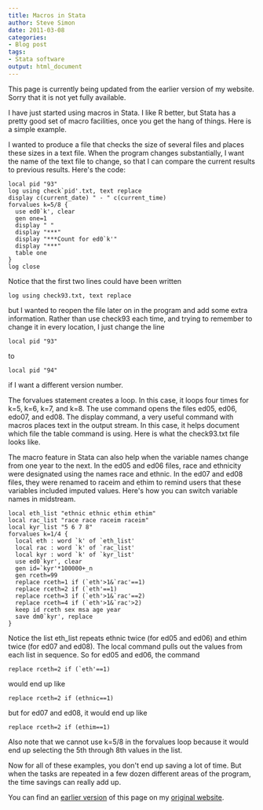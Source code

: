 ```yaml
---
title: Macros in Stata
author: Steve Simon
date: 2011-03-08
categories:
- Blog post
tags:
- Stata software
output: html_document
---
```


This page is currently being updated from the earlier version of my website. Sorry that it is not yet fully available.

<!---More--->

I have just started using macros in Stata. I like R better, but Stata has a pretty good set of macro facilities, once you get the hang of things. Here is a simple example.

I wanted to produce a file that checks the size of several files and places these sizes in a text file. When the program changes substantially, I want the name of the text file to change, so that I can compare the current results to previous results. Here's the code:

```{}
local pid "93"
log using check`pid'.txt, text replace
display c(current_date) " - " c(current_time)
forvalues k=5/8 {
  use ed0`k', clear
  gen one=1
  display " "
  display "***"
  display "***Count for ed0`k'"
  display "***"
  table one
}
log close
```

Notice that the first two lines could have been written

```{}
log using check93.txt, text replace
```

but I wanted to reopen the file later on in the program and add some extra information. Rather than use check93 each time, and trying to remember to change it in every location, I just change the line

```{}
local pid "93"
```

to

```{}
local pid "94"
```

if I want a different version number.

The forvalues statement creates a loop. In this case, it loops four times for k=5, k=6, k=7, and k=8. The use command opens the files ed05, ed06, edo07, and ed08. The display command, a very useful command with macros places text in the output stream. In this case, it helps document which file the table command is using. Here is what the check93.txt file looks like.

The macro feature in Stata can also help when the variable names change from one year to the next. In the ed05 and ed06 files, race and ethnicity were designated using the names race and ethnic. In the ed07 and ed08 files, they were renamed to raceim and ethim to remind users that these variables included imputed values. Here's how you can switch variable names in midstream.

```{}
local eth_list "ethnic ethnic ethim ethim"
local rac_list "race race raceim raceim"
local kyr_list "5 6 7 8"
forvalues k=1/4 {
  local eth : word `k' of `eth_list'
  local rac : word `k' of `rac_list'
  local kyr : word `k' of `kyr_list'
  use ed0`kyr', clear
  gen id=`kyr'*100000+_n
  gen rceth=99
  replace rceth=1 if (`eth'>1&`rac'==1)
  replace rceth=2 if (`eth'==1)
  replace rceth=3 if (`eth'>1&`rac'==2)
  replace rceth=4 if (`eth'>1&`rac'>2)
  keep id rceth sex msa age year
  save dm0`kyr', replace
}
```

Notice the list eth_list repeats ethnic twice (for ed05 and ed06) and ethim twice (for ed07 and ed08). The local command pulls out the values from each list in sequence. So for ed05 and ed06, the command

```{}
replace rceth=2 if (`eth'==1)
```

would end up like

```{}
replace rceth=2 if (ethnic==1)
```
but for ed07 and ed08, it would end up like

```{}
replace rceth=2 if (ethim==1)
```

Also note that we cannot use k=5/8 in the forvalues loop because it would end up selecting the 5th through 8th values in the list.

Now for all of these examples, you don't end up saving a lot of time. But when the tasks are repeated in a few dozen different areas of the program, the time savings can really add up.

You can find an [earlier version][sim1] of this page on my [original website][sim2].

[sim1]: http://www.pmean.com/11/StataMacro.html
[sim2]: http://www.pmean.com/original_site.html 
